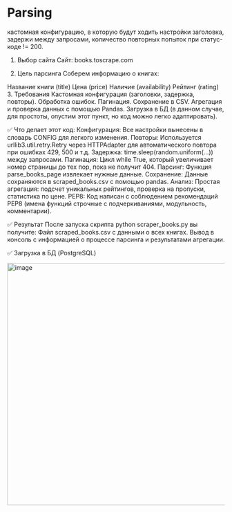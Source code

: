 # Parsing
кастомная конфигурацию, в которую будут ходить настройки заголовка, задержи между запросами, количество повторных попыток при статус-коде != 200.


1. Выбор сайта
Сайт: books.toscrape.com

2. Цель парсинга
Соберем информацию о книгах:

Название книги (title)
Цена (price)
Наличие (availability)
Рейтинг (rating)
3. Требования
Кастомная конфигурация (заголовки, задержка, повторы).
Обработка ошибок.
Пагинация.
Сохранение в CSV.
Агрегация и проверка данных с помощью Pandas.
Загрузка в БД (в данном случае, для простоты, опустим этот пункт, но код можно легко адаптировать).

✅ Что делает этот код:
Конфигурация: Все настройки вынесены в словарь CONFIG для легкого изменения.
Повторы: Используется urllib3.util.retry.Retry через HTTPAdapter для автоматического повтора при ошибках 429, 500 и т.д.
Задержка: time.sleep(random.uniform(...)) между запросами.
Пагинация: Цикл while True, который увеличивает номер страницы до тех пор, пока не получит 404.
Парсинг: Функция parse_books_page извлекает нужные данные.
Сохранение: Данные сохраняются в scraped_books.csv с помощью pandas.
Анализ: Простая агрегация: подсчет уникальных рейтингов, проверка на пропуски, статистика по цене.
PEP8: Код написан с соблюдением рекомендаций PEP8 (имена функций строчные с подчеркиваниями, модульность, комментарии).

✅ Результат
После запуска скрипта python scraper_books.py вы получите:
Файл scraped_books.csv с данными о всех книгах.
Вывод в консоль с информацией о процессе парсинга и результатами агрегации.

✅ Загрузка в БД (PostgreSQL)

<img width="833" height="560" alt="image" src="https://github.com/user-attachments/assets/d4597555-a354-40fd-a42f-ffb57a8899b0" />
